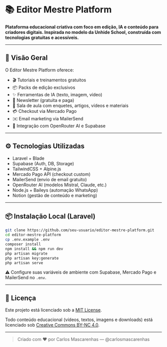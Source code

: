 # 📚 Editor Mestre Platform

**Plataforma educacional criativa com foco em edição, IA e conteúdo para criadores digitais. Inspirada no modelo da Unhide School, construída com tecnologias gratuitas e acessíveis.**

---

## 🚀 Visão Geral

O Editor Mestre Platform oferece:

- 🎬 Tutoriais e treinamentos gratuitos
- 📦 Packs de edição exclusivos
- ✨ Ferramentas de IA (texto, imagem, vídeo)
- 📨 Newsletter (gratuita e paga)
- 🧠 Sala de aula com enquetes, artigos, vídeos e materiais
- 💳 Checkout via Mercado Pago
- ✉️ Email marketing via MailerSend
- 🤖 Integração com OpenRouter AI e Supabase

---

## ⚙️ Tecnologias Utilizadas

- Laravel + Blade
- Supabase (Auth, DB, Storage)
- TailwindCSS + Alpine.js
- Mercado Pago API (checkout custom)
- MailerSend (envio de email gratuito)
- OpenRouter AI (modelos Mistral, Claude, etc.)
- Node.js + Baileys (automação WhatsApp)
- Notion (gestão de conteúdo e marketing)

---

## 📦 Instalação Local (Laravel)

```bash
git clone https://github.com/seu-usuario/editor-mestre-platform.git
cd editor-mestre-platform
cp .env.example .env
composer install
npm install && npm run dev
php artisan migrate
php artisan key:generate
php artisan serve
```

⚠️ Configure suas variáveis de ambiente com Supabase, Mercado Pago e MailerSend no `.env`.

---

## 📄 Licença

Este projeto está licenciado sob a [MIT License](LICENSE).

Todo conteúdo educacional (vídeos, textos, imagens e downloads) está licenciado sob [Creative Commons BY-NC 4.0](https://creativecommons.org/licenses/by-nc/4.0/).

---

> Criado com ❤️ por Carlos Mascarenhas — @carlosmascarenhas
